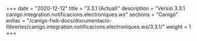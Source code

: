 +++
date        = "2020-12-12"
title       = "3.3.1 (Actual)"
description = "Versió 3.3.1 canigo.integration.notificacions.electroniques.ws"
sections    = "Canigó"
enllac		= "/canigo-fwk-docs/documentacio-llibreries/canigo.integration.notificacions.electroniques.ws/3.3.1/"
weight		= 1
+++
